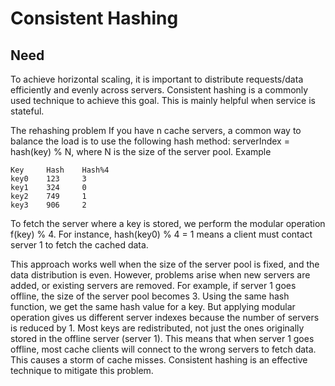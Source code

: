 # Consistent Hashing

## Need
To achieve horizontal scaling, it is important to distribute requests/data efficiently and evenly
across servers. Consistent hashing is a commonly used technique to achieve this goal. This is mainly
helpful when service is stateful.

The rehashing problem
If you have n cache servers, a common way to balance the load is to use the following hash
method:
serverIndex = hash(key) % N, where N is the size of the server pool. Example

    Key     Hash    Hash%4
    key0    123     3
    key1    324     0
    key2    749     1
    key3    906     2

To fetch the server where a key is stored, we perform the modular operation f(key) % 4. For
instance, hash(key0) % 4 = 1 means a client must contact server 1 to fetch the cached data.

This approach works well when the size of the server pool is fixed, and the data distribution
is even. However, problems arise when new servers are added, or existing servers are
removed. For example, if server 1 goes offline, the size of the server pool becomes 3. Using
the same hash function, we get the same hash value for a key. But applying modular
operation gives us different server indexes because the number of servers is reduced by 1. Most keys are redistributed, not just the ones originally stored in the
offline server (server 1). This means that when server 1 goes offline, most cache clients will
connect to the wrong servers to fetch data. This causes a storm of cache misses. Consistent
hashing is an effective technique to mitigate this problem.

![]()